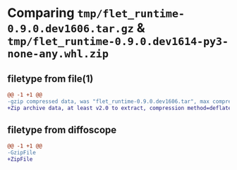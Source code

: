 # Comparing `tmp/flet_runtime-0.9.0.dev1606.tar.gz` & `tmp/flet_runtime-0.9.0.dev1614-py3-none-any.whl.zip`

## filetype from file(1)

```diff
@@ -1 +1 @@
-gzip compressed data, was "flet_runtime-0.9.0.dev1606.tar", max compression
+Zip archive data, at least v2.0 to extract, compression method=deflate
```

## filetype from diffoscope

```diff
@@ -1 +1 @@
-GzipFile
+ZipFile
```

